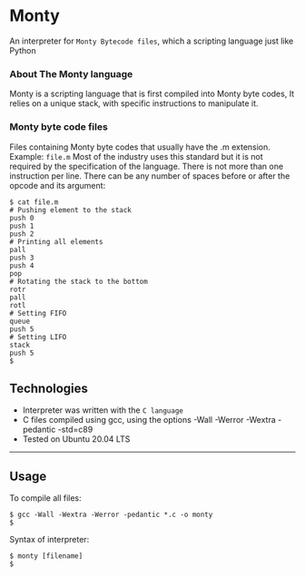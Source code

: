 # Monty
An interpreter for `Monty Bytecode files`, which a scripting language just like Python

### About The Monty language
Monty is a scripting language that is first compiled into Monty byte codes, It relies on a unique stack, with specific instructions to manipulate it.

### Monty byte code files
Files containing Monty byte codes that usually have the .m extension. Example: `file.m`
Most of the industry uses this standard but it is not required by the specification of the language. There is not more than one instruction per line. There can be any number of spaces before or after the opcode and its argument:
```
$ cat file.m
# Pushing element to the stack
push 0
push 1
push 2
# Printing all elements
pall
push 3
push 4
pop
# Rotating the stack to the bottom
rotr
pall
rotl
# Setting FIFO
queue
push 5
# Setting LIFO
stack
push 5
$
```
## Technologies
- Interpreter was written with the `C language`
- C files compiled using gcc, using the options -Wall -Werror -Wextra -pedantic -std=c89
- Tested on Ubuntu 20.04 LTS
---
## Usage
To compile all files:
```
$ gcc -Wall -Wextra -Werror -pedantic *.c -o monty
$
```
Syntax of interpreter:
```
$ monty [filename]
$
```

